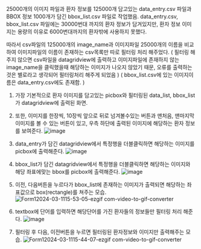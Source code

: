 25000개의 이미지 파일과 
환자 정보를 125000개 담고있는 data_entry.csv 파일과 
BBOX 정보 1000개가 담긴 bbox_list.csv 파일로 작업했음.
data_entry.csv, bbox_list.csv 파일에는 30000번대 까지의 환자 정보가 담겨있지만,
환자 정보 이미지는 용량의 이유로 6000번대까지의 환자밖에 사용하지 못했다.

따라서 csv파일의 125000개의 image_name과 이미지파일 25000개의 이름을 비교하여 이미지파일의 이름이 존재하는 csv목록만 따로 필터링 처리 해주었다.
( 필터링 해주지 않으면 csv파일을 datagridview에 출력하고 이미지파일에 존재하지 않는 image_name을 클릭했을때 해당하는 이미지가 나오지 않았기 때문, 오류를 출력하는것은 별로라고 생각되어 필터링처리 해주게 되었음 )
( bbox_list.csv에 있는 이미지이름은 data_entry.csv에도 존재함. )


1. 가장 기본적으로 환자 이미지를 담고있는 picbox와 필터링된 data_list, bbox_list가 datagridview에 출력된 화면.
2. 또한, 이미지를 한장씩, 10장씩 앞으로 뒤로 넘겨볼수있는 버튼과 맨처음, 맨마지막 이미지를 볼 수 있는 버튼이 있고, 우측 하단에 출력된 이미지에 해당하는 환자 정보를 보여준다.
![image](https://github.com/newviplayer/show_Patient_Image/assets/123538301/a83a41e1-02d4-4aa3-a400-11619c9f87de)

3. data_entry가 담긴 datagridview에서 특정행을 더블클릭하면 해당하는 이미지를 picbox에 출력해준다.
![image](https://github.com/newviplayer/show_Patient_Image/assets/123538301/246305ba-b68a-458a-ae1d-07f6de2d41ca)

4. bbox_list가 담긴 datagridview에서 특정행을 더블클릭하면 해당하는 이미지와 해당 좌표에맞는 bbox를 picbox에 출력해준다.
![image](https://github.com/newviplayer/show_Patient_Image/assets/123538301/18d85baf-373f-4f7a-8cfe-dc0280537d41)

5. 이전, 다음버튼을 누르다가 bbox_list에 존재하는 이미지가 출력되면 해당하는 좌표값으로  box(rectangle)를 쳐주는 모습.
![Form12024-03-1115-53-05-ezgif com-video-to-gif-converter](https://github.com/newviplayer/show_Patient_Image/assets/123538301/edc262f9-5782-460d-b01f-71355b2b4639)

6. textbox에 단어를 입력하면 해당단어를 가진 환자들의 정보들만 필터링 처리 해준다.
![image](https://github.com/newviplayer/show_Patient_Image/assets/123538301/7eb578d7-cc3c-4e15-a422-ad98933b5bb5)

7. 필터링 후 다음, 이전버튼을 누르면 필터링된 환자정보와 이미지만 출력해주는 모습.
![Form12024-03-1115-44-07-ezgif com-video-to-gif-converter](https://github.com/newviplayer/show_Patient_Image/assets/123538301/09532907-3db7-493a-940d-a5b4ccd92fa6)
